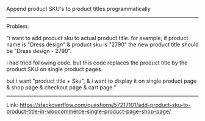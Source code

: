 Append product SKU's to product titles programmatically

---

Problem: 

"i want to add product sku to actual product title. for example, if product name is "Dress design" & product sku is "2790" the new product title should be "Dress design - 2790".

i had tried following code. but this code replaces the product title by the product SKU on single product pages.

but i want "product title + Sku", & i want to display it on single product page & shop page & checkout page & cart page."

---

Link: https://stackoverflow.com/questions/57217101/add-product-sku-to-product-title-in-woocommerce-single-product-page-shop-page/
